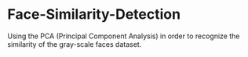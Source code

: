 # Face-Similarity-Detection
Using the PCA (Principal Component Analysis) in order to recognize the similarity of the gray-scale faces dataset.
